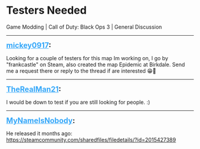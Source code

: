 # Testers Needed
Game Modding | Call of Duty: Black Ops 3 | General Discussion

---
<strong style="font-size: 1.4em;"><span style="text-decoration: underline;text-decoration-color: #34a7f9;"><span style="color:#34a7f9;">mickey0917</span></span>:</strong>

<p>Looking for a couple of testers for this map Im working on, I go by &quot;frankcastle&quot; on Steam, also created the map Epidemic at Birkdale. Send me a request there or reply to the thread if are interested &#128513;&#129304;</p>

---
<strong style="font-size: 1.4em;"><span style="text-decoration: underline;text-decoration-color: #34a7f9;"><span style="color:#34a7f9;">TheRealMan21</span></span>:</strong>

<p>I would be down to test if you are still looking for people. :)</p>

---
<strong style="font-size: 1.4em;"><span style="text-decoration: underline;text-decoration-color: #34a7f9;"><span style="color:#34a7f9;">MyNameIsNobody</span></span>:</strong>

<p>He released it months ago: <a href="https://steamcommunity.com/sharedfiles/filedetails/?id=2015427389">https://steamcommunity.com/sharedfiles/filedetails/?id=2015427389</a></p>
